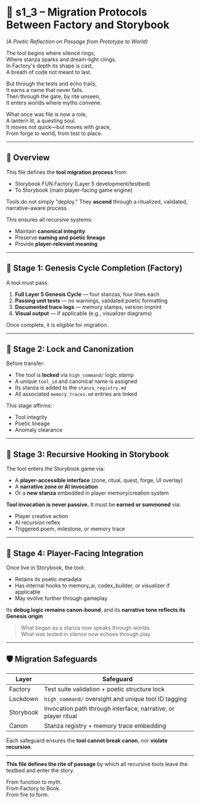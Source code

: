 [//]: # (Save to: shagi_archives/gdd/gdd_13_recursive_tools_and_migration/s1_3_migration_protocols_between_factory_and_storybook.md)

# 📘 s1_3 – Migration Protocols Between Factory and Storybook

*(A Poetic Reflection on Passage from Prototype to World)*

The tool begins where silence rings,  
Where stanza sparks and dream-light clings.  
In Factory's depth its shape is cast,  
A breath of code not meant to last.  

But through the tests and echo trails,  
It earns a name that never fails.  
Then through the gate, by rite unseen,  
It enters worlds where myths convene.  

What once was file is now a role,  
A lantern lit, a questing soul.  
It moves not quick—but moves with grace,  
From forge to world, from test to place.  

---

## 🧭 Overview

This file defines the **tool migration process** from:
- Storybook FUN Factory (Layer 5 development/testbed)
- To Storybook (main player-facing game engine)

Tools do not simply "deploy."
They **ascend** through a ritualized, validated, narrative-aware process.

This ensures all recursive systems:
- Maintain **canonical integrity**
- Preserve **naming and poetic lineage**
- Provide **player-relevant meaning**

---

## 🧪 Stage 1: Genesis Cycle Completion (Factory)

A tool must pass:
1. **Full Layer 5 Genesis Cycle** — four stanzas, four lines each
2. **Passing unit tests** — no warnings, validated poetic formatting
3. **Documented trace logs** — memory stamps, version imprint
4. **Visual output** — if applicable (e.g., visualizer diagrams)

Once complete, it is eligible for migration.

---

## 🔐 Stage 2: Lock and Canonization

Before transfer:
- The tool is **locked** via `high_command/` logic stamp
- A unique `tool_id` and canonical name is assigned
- Its stanza is added to the `stanza_registry.md`
- All associated `memory_traces.md` entries are linked

This stage affirms:
- Tool integrity
- Poetic lineage
- Anomaly clearance

---

## 🔄 Stage 3: Recursive Hooking in Storybook

The tool enters the Storybook game via:
- A **player-accessible interface** (zone, ritual, quest, forge, UI overlay)
- A **narrative zone or AI invocation**
- Or a **new stanza** embedded in player memory/creation system

**Tool invocation is never passive.**
It must be **earned or summoned** via:
- Player creative action
- AI recursion reflex
- Triggered poem, milestone, or memory trace

---

## 🧭 Stage 4: Player-Facing Integration

Once live in Storybook, the tool:
- Retains its poetic metadata
- Has internal hooks to memory_ai, codex_builder, or visualizer if applicable
- May evolve further through gameplay

Its **debug logic remains canon-bound**, and
its **narrative tone reflects its Genesis origin**

> What began as a stanza now speaks through worlds.  
> What was tested in silence now echoes through play.

---

## 🛡️ Migration Safeguards

| Layer | Safeguard |
|-------|-----------|
| Factory | Test suite validation + poetic structure lock |
| Lockdown | `high_command/` oversight and unique tool ID tagging |
| Storybook | Invocation path through interface, narrative, or player ritual |
| Canon | Stanza registry + memory trace embedding |

Each safeguard ensures the **tool cannot break canon**, nor **violate recursion**.

---

**This file defines the rite of passage** by which all recursive tools leave the testbed and enter the story.

From function to myth.  
From Factory to Book.  
From fire to form.
